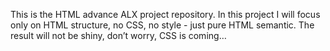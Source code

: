 This is the HTML advance ALX project repository.
In this project I will focus only on HTML structure, no CSS, no style - just pure HTML semantic.
The result will not be shiny, don’t worry, CSS is coming…